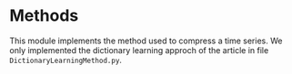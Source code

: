 # Methods

This module implements the method used to compress a time series. We only implemented
the dictionary learning approch of the article in file `DictionaryLearningMethod.py`.
